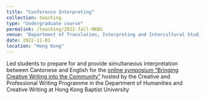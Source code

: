 ```yaml
---
title: "Conference Interpreting"
collection: teaching
type: "Undergraduate course"
permalink: /teaching/2022-fall-HKBU
venue: "Department of Translation, Interpreting and Intercultural Studies, Hong Kong Baptist University"
date: 2022-11-01
location: "Hong Kong"
---
```


Led students to prepare for and provide simultaneous interpretation between Cantonese and English for the [online symposium “Bringing Creative Writing into the Community”](https://hmw.hkbu.edu.hk/news/bringing-creative-writing-into-the-community-an-international-symposium-%E7%B7%9A%E4%B8%8A%E5%9C%8B%E9%9A%9B%E7%A0%94%E8%A8%8E%E6%9C%83%EF%BC%9A%E5%B0%87%E5%89%B5%E6%84%8F%E5%AF%AB%E4%BD%9C%E5%B8%B6/) hosted by the Creative and Professional Writing Programme in the Department of Humanities and Creative Writing at Hong Kong Baptist University 